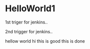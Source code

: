 # HelloWorld1

1st triger for jenkins..

2nd trigger for jenkins..

hellow world
hi this is good
this is done